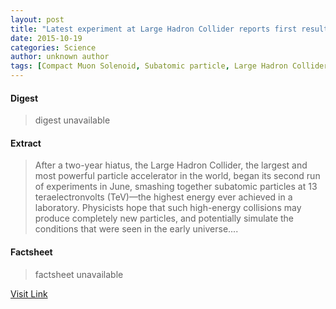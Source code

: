 ```yaml
---
layout: post
title: "Latest experiment at Large Hadron Collider reports first results"
date: 2015-10-19
categories: Science
author: unknown author
tags: [Compact Muon Solenoid, Subatomic particle, Large Hadron Collider, Collider, Proton, Relativistic Heavy Ion Collider, CERN, Inflation (cosmology), Physics, Universe, Particle physics, Physical sciences, Applied and interdisciplinary physics, Physical universe, Science]
---
```



#### Digest
>digest unavailable

#### Extract
>After a two-year hiatus, the Large Hadron Collider, the largest and most powerful particle accelerator in the world, began its second run of experiments in June, smashing together subatomic particles at 13 teraelectronvolts (TeV)—the highest energy ever achieved in a laboratory. Physicists hope that such high-energy collisions may produce completely new particles, and potentially simulate the conditions that were seen in the early universe....

#### Factsheet
>factsheet unavailable

[Visit Link](http://phys.org/news/2015-10-latest-large-hadron-collider-results.html)


